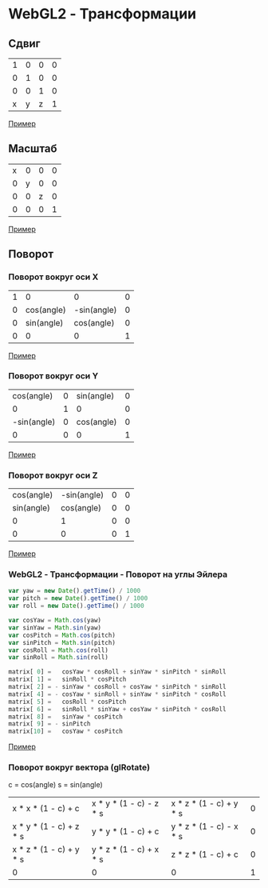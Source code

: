 # WebGL2 - Трансформации

## Сдвиг

| | | | |
|-|-|-|-|
|1|0|0|0|
|0|1|0|0|
|0|0|1|0|
|x|y|z|1|

[Пример](https://mrgobus.github.io/webgl2_experiments/transformations/translate.html)

## Масштаб

| | | | |
|-|-|-|-|
|x|0|0|0|
|0|y|0|0|
|0|0|z|0|
|0|0|0|1|

[Пример](https://mrgobus.github.io/webgl2_experiments/transformations/scale.html)

## Поворот

### Поворот вокруг оси X

| |          |           | |
|-|----------|-----------|-|
|1|         0|          0|0|
|0|cos(angle)|-sin(angle)|0|
|0|sin(angle)| cos(angle)|0|
|0|         0|          0|1|

[Пример](https://mrgobus.github.io/webgl2_experiments/transformations/rotate_x.html)

### Поворот вокруг оси Y

|           | |          | |
|-----------|-|----------|-|
| cos(angle)|0|sin(angle)|0|
|          0|1|         0|0|
|-sin(angle)|0|cos(angle)|0|
|          0|0|         0|1|

[Пример](https://mrgobus.github.io/webgl2_experiments/transformations/rotate_y.html)

### Поворот вокруг оси Z

|           |           | | |
|-----------|-----------|-|-|
| cos(angle)|-sin(angle)|0|0|
| sin(angle)| cos(angle)|0|0|
|          0|          1|0|0|
|          0|          0|0|1|

[Пример](https://mrgobus.github.io/webgl2_experiments/transformations/rotate_z.html)

### WebGL2 - Трансформации - Поворот на углы Эйлера

```javascript
var yaw = new Date().getTime() / 1000
var pitch = new Date().getTime() / 1000
var roll = new Date().getTime() / 1000

var cosYaw = Math.cos(yaw)
var sinYaw = Math.sin(yaw)
var cosPitch = Math.cos(pitch)
var sinPitch = Math.sin(pitch)
var cosRoll = Math.cos(roll)
var sinRoll = Math.sin(roll)

matrix[ 0] =   cosYaw * cosRoll + sinYaw * sinPitch * sinRoll
matrix[ 1] =   sinRoll * cosPitch
matrix[ 2] = - sinYaw * cosRoll + cosYaw * sinPitch * sinRoll
matrix[ 4] = - cosYaw * sinRoll + sinYaw * sinPitch * cosRoll
matrix[ 5] =   cosRoll * cosPitch
matrix[ 6] =   sinRoll * sinYaw + cosYaw * sinPitch * cosRoll
matrix[ 8] =   sinYaw * cosPitch
matrix[ 9] = - sinPitch
matrix[10] =   cosYaw * cosPitch
```

[Пример](https://mrgobus.github.io/webgl2_experiments/transformations/rotate_euler.html)

### Поворот вокруг вектора (glRotate)

c = cos(angle)
s = sin(angle)

|                         |                         |                         |   |
|-------------------------|-------------------------|-------------------------|---|
| x * x * (1 - c) + c     | x * y * (1 - c) - z * s | x * z * (1 - c) + y * s | 0 |
| x * y * (1 - c) + z * s | y * y * (1 - c) + c     | y * z * (1 - c) - x * s | 0 |
| x * z * (1 - c) + y * s | y * z * (1 - c) + x * s | z * z * (1 - c) + c     | 0 |
|                       0 |                       0 |                       0 | 1 |
